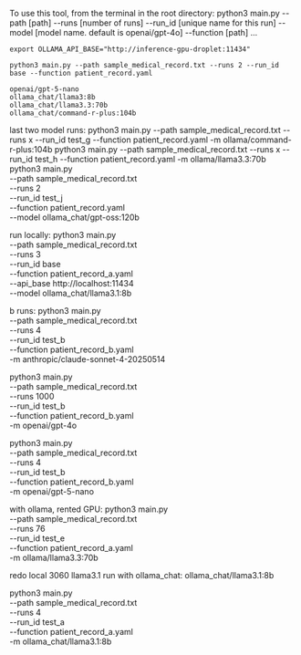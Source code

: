 To use this tool, from the terminal in the root directory:
    python3 main.py --path [path] --runs [number of runs] --run_id [unique name for this run] --model [model name. default is openai/gpt-4o] --function [path]
    ...

    export OLLAMA_API_BASE="http://inference-gpu-droplet:11434"

    python3 main.py --path sample_medical_record.txt --runs 2 --run_id base --function patient_record.yaml

    openai/gpt-5-nano
    ollama_chat/llama3:8b
    ollama_chat/llama3.3:70b
    ollama_chat/command-r-plus:104b


last two model runs:
python3 main.py --path sample_medical_record.txt --runs x --run_id test_g --function patient_record.yaml -m ollama/command-r-plus:104b
python3 main.py --path sample_medical_record.txt --runs x --run_id test_h --function patient_record.yaml -m ollama/llama3.3:70b
python3 main.py \
    --path sample_medical_record.txt \
    --runs 2 \
    --run_id test_j \
    --function patient_record.yaml \
    --model ollama_chat/gpt-oss:120b

run locally:
python3 main.py \
    --path sample_medical_record.txt \
    --runs 3 \
    --run_id base \
    --function patient_record_a.yaml \
    --api_base http://localhost:11434 \
    --model ollama_chat/llama3.1:8b

b runs:
python3 main.py \
    --path sample_medical_record.txt \
    --runs 4 \
    --run_id test_b \
    --function patient_record_b.yaml \
    -m anthropic/claude-sonnet-4-20250514

python3 main.py \
    --path sample_medical_record.txt \
    --runs 1000 \
    --run_id test_b \
    --function patient_record_b.yaml \
    -m openai/gpt-4o

python3 main.py \
    --path sample_medical_record.txt \
    --runs 4 \
    --run_id test_b \
    --function patient_record_b.yaml \
    -m openai/gpt-5-nano

with ollama, rented GPU:
python3 main.py \
    --path sample_medical_record.txt \
    --runs 76 \
    --run_id test_e \
    --function patient_record_a.yaml \
    -m ollama/llama3.3:70b

redo local 3060 llama3.1 run with ollama_chat: ollama_chat/llama3.1:8b

python3 main.py \
    --path sample_medical_record.txt \
    --runs 4 \
    --run_id test_a \
    --function patient_record_a.yaml \
    -m ollama_chat/llama3.1:8b